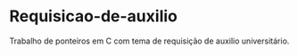 # Requisicao-de-auxilio
Trabalho de ponteiros em C com tema de requisição de auxilio universitário.
